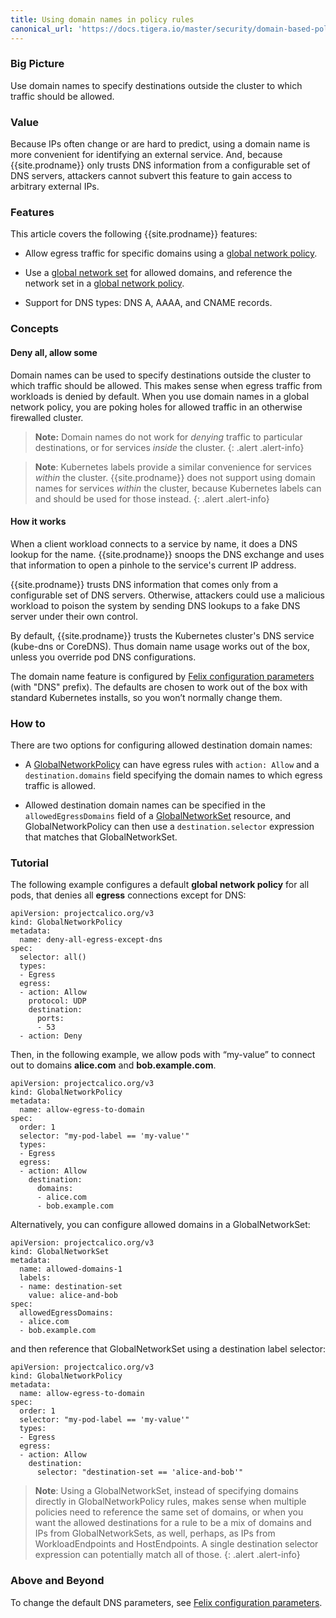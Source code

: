 ```yaml
---
title: Using domain names in policy rules
canonical_url: 'https://docs.tigera.io/master/security/domain-based-policy'
---
```


### Big Picture

Use domain names to specify destinations outside the cluster to which
traffic should be allowed.

### Value

Because IPs often change or are hard to predict, using a domain name
is more convenient for identifying an external service.  And, because
{{site.prodname}} only trusts DNS information from a configurable set
of DNS servers, attackers cannot subvert this feature to gain access
to arbitrary external IPs.

### Features

This article covers the following {{site.prodname}} features:

- Allow egress traffic for specific domains using a [global network
  policy]({{site.baseurl}}/{{page.version}}/reference/calicoctl/resources/globalnetworkpolicy).

- Use a [global network
  set]({{site.baseurl}}/{{page.version}}/reference/calicoctl/resources/globalnetworkset)
  for allowed domains, and reference the network set in a [global
  network
  policy]({{site.baseurl}}/{{page.version}}/reference/calicoctl/resources/globalnetworkpolicy).

- Support for DNS types: DNS A, AAAA, and CNAME records.

### Concepts

#### Deny all, allow some

Domain names can be used to specify destinations outside the cluster
to which traffic should be allowed.  This makes sense when egress
traffic from workloads is denied by default.  When you use domain
names in a global network policy, you are poking holes for allowed
traffic in an otherwise firewalled cluster.

> **Note:** Domain names do not work for *denying* traffic to
> particular destinations, or for services *inside* the cluster.
{: .alert .alert-info}

> **Note**: Kubernetes labels provide a similar convenience for
> services *within* the cluster.  {{site.prodname}} does not support
> using domain names for services *within* the cluster, because
> Kubernetes labels can and should be used for those instead.
{: .alert .alert-info}

#### How it works

When a client workload connects to a service by name, it does a DNS
lookup for the name.  {{site.prodname}} snoops the DNS exchange and
uses that information to open a pinhole to the service's current IP
address.

{{site.prodname}} trusts DNS information that comes only from a
configurable set of DNS servers.  Otherwise, attackers could use a
malicious workload to poison the system by sending DNS lookups to a
fake DNS server under their own control.

By default, {{site.prodname}} trusts the Kubernetes cluster's DNS
service (kube-dns or CoreDNS).  Thus domain name usage works out of
the box, unless you override pod DNS configurations.

The domain name feature is configured by [Felix configuration
parameters]({{site.baseurl}}/{{page.version}}/reference/felix/configuration)
(with "DNS" prefix).  The defaults are chosen to work out of the box
with standard Kubernetes installs, so you won’t normally change them.

### How to

There are two options for configuring allowed destination domain names:

- A
  [GlobalNetworkPolicy]({{site.baseurl}}/{{page.version}}/reference/calicoctl/resources/globalnetworkpolicy)
  can have egress rules with `action: Allow` and a
  `destination.domains` field specifying the domain names to which
  egress traffic is allowed.

- Allowed destination domain names can be specified in the
  `allowedEgressDomains` field of a
  [GlobalNetworkSet]({{site.baseurl}}/{{page.version}}/reference/calicoctl/resources/globalnetworkset)
  resource, and GlobalNetworkPolicy can then use a
  `destination.selector` expression that matches that
  GlobalNetworkSet.

### Tutorial

The following example configures a default **global network policy**
for all pods, that denies all **egress** connections except for DNS:

```
apiVersion: projectcalico.org/v3
kind: GlobalNetworkPolicy
metadata:
  name: deny-all-egress-except-dns
spec:
  selector: all()
  types:
  - Egress
  egress:
  - action: Allow
    protocol: UDP
    destination:
      ports:
      - 53
  - action: Deny
```

Then, in the following example, we allow pods with “my-value” to
connect out to domains **alice.com** and **bob.example.com**.

```
apiVersion: projectcalico.org/v3
kind: GlobalNetworkPolicy
metadata:
  name: allow-egress-to-domain
spec:
  order: 1
  selector: "my-pod-label == 'my-value'"
  types:
  - Egress
  egress:
  - action: Allow
    destination:
      domains:
      - alice.com
      - bob.example.com
```

Alternatively, you can configure allowed domains in a GlobalNetworkSet:

```
apiVersion: projectcalico.org/v3
kind: GlobalNetworkSet
metadata:
  name: allowed-domains-1
  labels:
  - name: destination-set
    value: alice-and-bob
spec:
  allowedEgressDomains:
  - alice.com
  - bob.example.com
```

and then reference that GlobalNetworkSet using a destination label
selector:

```
apiVersion: projectcalico.org/v3
kind: GlobalNetworkPolicy
metadata:
  name: allow-egress-to-domain
spec:
  order: 1
  selector: "my-pod-label == 'my-value'"
  types:
  - Egress
  egress:
  - action: Allow
    destination:
      selector: "destination-set == 'alice-and-bob'"
```

> **Note**: Using a GlobalNetworkSet, instead of specifying domains
> directly in GlobalNetworkPolicy rules, makes sense when
> multiple policies need to reference the same set of domains, or when
> you want the allowed destinations for a rule to be a mix of domains
> and IPs from GlobalNetworkSets, as well, perhaps, as IPs from
> WorkloadEndpoints and HostEndpoints.  A single destination selector
> expression can potentially match all of those.
{: .alert .alert-info}

### Above and Beyond

To change the default DNS parameters, see [Felix configuration
parameters]({{site.baseurl}}/{{page.version}}/reference/felix/configuration).
